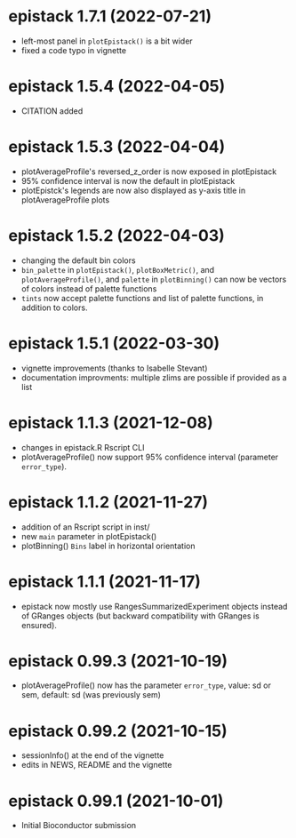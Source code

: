 # epistack 1.7.1 (2022-07-21)
+ left-most panel in `plotEpistack()` is a bit wider
+ fixed a code typo in vignette

# epistack 1.5.4 (2022-04-05)
+ CITATION added

# epistack 1.5.3 (2022-04-04)
+ plotAverageProfile's reversed_z_order is now exposed in plotEpistack
+ 95% confidence interval is now the default in plotEpistack
+ plotEpistck's legends are now also displayed as y-axis title in
plotAverageProfile plots

# epistack 1.5.2 (2022-04-03)
+ changing the default bin colors
+ `bin_palette` in `plotEpistack()`, `plotBoxMetric()`, 
and `plotAverageProfile()`,  and `palette` in `plotBinning()` can now be 
vectors of colors instead of palette functions
+ `tints` now accept palette functions and list of palette functions,
in addition to colors.

# epistack 1.5.1 (2022-03-30)
+ vignette improvements (thanks to Isabelle Stevant)
+ documentation improvments: multiple zlims are possible if provided as a list

# epistack 1.1.3 (2021-12-08)
+ changes in epistack.R Rscript CLI
+ plotAverageProfile() now support 95% confidence interval 
(parameter `error_type`).

# epistack 1.1.2 (2021-11-27)
+ addition of an Rscript script in inst/
+ new `main` parameter in plotEpistack()
+ plotBinning() `Bins` label in horizontal orientation

# epistack 1.1.1 (2021-11-17)
+ epistack now mostly use RangesSummarizedExperiment objects instead of GRanges
objects (but backward compatibility with GRanges is ensured).

# epistack 0.99.3 (2021-10-19)
+ plotAverageProfile() now has the parameter `error_type`, value: sd or sem,
default: sd (was previously sem)

# epistack 0.99.2 (2021-10-15)
+ sessionInfo() at the end of the vignette
+ edits in NEWS, README and the vignette

# epistack 0.99.1 (2021-10-01)
+ Initial Bioconductor submission
